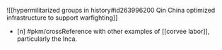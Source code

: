 ![[hypermilitarized groups in history#id263996200 Qin China optimized infrastructure to support warfighting]]

- [n] #pkm/crossReference with other examples of [[corvee labor]], particularly the Inca. 